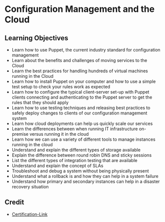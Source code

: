# Configuration Management and the Cloud

## Learning Objectives
* Learn how to use Puppet, the current industry standard for configuration management
* Learn about the benefits and challenges of moving services to the Cloud
* Learn the best practices for handling hundreds of virtual machines running in the Cloud
* Learn how to install Puppet on your computer and how to use a simple test setup to check your rules work as expected
* Learn how to configure the typical client-server set-up with Puppet clients connecting and authenticating to the Puppet server to get the rules that they should apply
* Learn how to use testing techniques and releasing best practices to safely deploy changes to clients of our configuration management system
* Learn how cloud deployments can help us quickly scale our services
* Learn the differences between when running IT infrastructure on-premise versus running it in the cloud
* Learn how we can use a variety of different tools to manage instances running in the cloud
* Understand and explain the different types of storage available
* Explain the difference between round robin DNS and sticky sessions
* List the different types of integration testing that are available
* Understand and explain the concept of SLAs
* Troubleshoot and debug a system without being physically present
* Understand what a rollback is and how they can help in a system failure
* Understand how primary and secondary instances can help in a disaster recovery situation

## Credit

* [Certification-Link](https://www.coursera.org/account/accomplishments/verify/P6XSG4ES6B8U)
